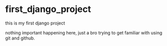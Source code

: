 # first_django_project
this is my first django project

nothing important happening here, just a bro trying to get familiar with using git and github.
